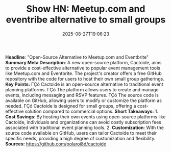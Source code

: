﻿---
title: "Show HN: Meetup.com and eventribe alternative to small groups"
date: "2025-08-27T19:06:23"
category: "Markets"
summary: ""
slug: "show hn meetupcom and eventribe alternative to small groups"
source_urls:
  - "https://github.com/polaroi8d/cactoide"
seo:
  title: "Show HN: Meetup.com and eventribe alternative to small groups | Hash n Hedge"
  description: ""
  keywords: ["news", "markets", "brief"]
---
**Headline**: "Open-Source Alternative to Meetup.com and Eventbrite"  **Summary Meta Description**: A new open-source platform, Cactoide, aims to provide a cost-effective alternative to popular event management tools like Meetup.com and Eventbrite. The project's creator offers a free GitHub repository with the code for users to host their own small group gatherings.  **Key Points:**  ΓÇó Cactoide is an open-source alternative to traditional event planning platforms. ΓÇó The platform allows users to create and manage events, including messaging and RSVP features. ΓÇó The source code is available on GitHub, allowing users to modify or customize the platform as needed. ΓÇó Cactoide is designed for small groups, offering a cost-effective solution compared to commercial options.  **Short Takeaways:**  1. **Cost Savings**: By hosting their own events using open-source platforms like Cactoide, individuals and organizations can avoid costly subscription fees associated with traditional event planning tools. 2. **Customization**: With the source code available on GitHub, users can tailor Cactoide to meet their specific needs, providing a high degree of customization and flexibility.  **Sources:**  https://github.com/polaroi8d/cactoide 
